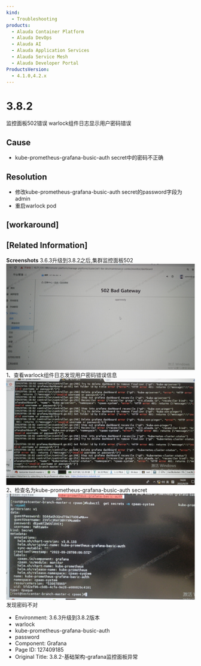 ```yaml
---
kind:
  - Troubleshooting
products:
  - Alauda Container Platform
  - Alauda DevOps
  - Alauda AI
  - Alauda Application Services
  - Alauda Service Mesh
  - Alauda Developer Portal
ProductsVersion:
  - 4.1.0,4.2.x
---
```

<!-- A type of document that involves encountering a fault, diagnosing it, performing root cause analysis, and providing solutions. -->

# 3.8.2

监控面板502错误 warlock组件日志显示用户密码错误

## Cause
- kube-prometheus-grafana-busic-auth secret中的密码不正确

## Resolution
- 修改kube-prometheus-grafana-busic-auth secret的password字段为admin
- 重启warlock pod

## [workaround]

## [Related Information]
**Screenshots**
3.6.3升级到3.8.2之后,集群监控面板502![](assets/3-8-2-ji-chu-jia-gou-grafanajian-kong-mian-ban-yi-chang/image2022-9-30_23-9-45.png)
1、查看warlock组件日志发现用户密码错误信息![](assets/3-8-2-ji-chu-jia-gou-grafanajian-kong-mian-ban-yi-chang/image2022-9-30_23-10-30.png)
2、检查名为kube-prometheus-grafana-busic-auth secret ![](assets/3-8-2-ji-chu-jia-gou-grafanajian-kong-mian-ban-yi-chang/image2022-9-30_23-11-30.png)发现密码不对
- Environment: 3.6.3升级到3.8.2版本
- warlock
- kube-prometheus-grafana-busic-auth
- password
- Component: Grafana
- Page ID: 127409185
- Original Title: 3.8.2-基础架构-grafana监控面板异常
